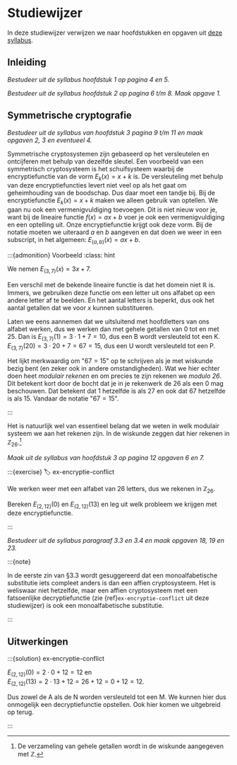 # Studiewijzer

In deze studiewijzer verwijzen we naar hoofdstukken en opgaven uit [deze syllabus](assets/Cryptografie.pdf).

## Inleiding

*Bestudeer uit de syllabus hoofdstuk 1 op pagina 4 en 5.*

*Bestudeer uit de syllabus hoofdstuk 2 op pagina 6 t/m 8. Maak opgave 1.*

## Symmetrische cryptografie

*Bestudeer uit de syllabus van hoofdstuk 3 pagina 9 t/m 11 en maak opgaven 2, 3 en eventueel 4.*

Symmetrische cryptosystemen zijn gebaseerd op het versleutelen en ontcijferen met behulp van dezelfde sleutel. Een voorbeeld van een symmetrisch cryptosysteem is het schuifsysteem waarbij de encryptiefunctie van de vorm $E_k(x) = x + k$ is. De versleuteling met behulp van deze encryptiefuncties levert niet veel op als het gaat om geheimhouding van de boodschap. Dus daar moet een tandje bij. Bij de encryptiefunctie $E_k(x) = x + k$ maken we alleen gebruik van optellen. We gaan nu ook een vermenigvuldiging toevoegen. Dit is niet nieuw voor je, want bij de lineaire functie $f(x) = ax + b$ voer je ook een vermenigvuldiging en een optelling uit. Onze encryptiefunctie krijgt ook deze vorm. Bij de notatie moeten we uiteraard $a$ en $b$ aangeven en dat doen we weer in een subscript, in het algemeen: $E_{(a,b)}(x) = ax + b$.

:::{admonition} Voorbeeld
:class: hint

We nemen $E_{(3,7)}(x) = 3x + 7$.

Een verschil met de bekende lineaire functie is dat het domein niet $\mathbb{R}$ is. Immers, we gebruiken deze functie om een letter uit ons alfabet op een andere letter af te beelden. En het aantal letters is beperkt, dus ook het aantal getallen dat we voor $x$ kunnen substitueren.

Laten we eens aannemen dat we uitsluitend met hoofdletters van ons alfabet werken, dus we werken dan met gehele getallen van 0 tot en met 25. Dan is $E_{(3,7)}(1) = 3 \cdot 1 + 7 = 10$, dus een B wordt versleuteld tot een K. $E_{(3,7)}(20) = 3 \cdot 20 + 7 = 67 = 15$, dus een U wordt versleuteld tot een P.

Het lijkt merkwaardig om "$67 = 15$" op te schrijven als je met wiskunde bezig bent (en zeker ook in andere omstandigheden). Wat we hier echter doen heet *modulair rekenen* en om precies te zijn rekenen we *modulo 26*. Dit betekent kort door de bocht dat je in je rekenwerk de 26 als een 0 mag beschouwen. Dat betekent dat 1 hetzelfde is als 27 en ook dat 67 hetzelfde is als 15. Vandaar de notatie "$67 = 15$".

:::

Het is natuurlijk wel van essentieel belang dat we weten in welk modulair systeem we aan het rekenen zijn. In de wiskunde zeggen dat hier rekenen in $\mathbb{Z}_{26}$.[^z]

[^z]: De verzameling van gehele getallen wordt in de wiskunde aangegeven met $\mathbb{Z}$.

*Maak uit de syllabus van hoofdstuk 3 op pagina 12 opgaven 6 en 7.*

:::{exercise}
:label: ex-encryptie-conflict

We werken weer met een alfabet van 26 letters, dus we rekenen in $\mathbb{Z}_{26}$.

Bereken $E_{(2,12)}(0)$ en $E_{(2,12)}(13)$ en leg uit welk probleem we krijgen met deze encryptiefunctie.

:::

*Bestudeer uit de syllabus paragraaf 3.3 en 3.4 en maak opgaven 18, 19 en 23.*

:::{note}

In de eerste zin van &sect;3.3 wordt gesuggereerd dat een monoalfabetische substitutie iets compleet anders is dan een affien cryptosysteem. Het is weliswaar niet hetzelfde, maar een affien cryptosysteem met een fatsoenlijke decryptiefunctie (zie {ref}`ex-encryptie-conflict` uit deze studiewijzer) is ook een monoalfabetische substitutie.

:::

## Uitwerkingen

:::{solution} ex-encryptie-conflict

$E_{(2, 12)}(0) = 2 \cdot 0 + 12 = 12$ en \
$E_{(2, 12)}(13) = 2 \cdot 13 + 12 = 26 + 12 = 0 + 12 = 12$.

Dus zowel de A als de N worden versleuteld tot een M. We kunnen hier dus onmogelijk een decryptiefunctie opstellen. Ook hier komen we uitgebreid op terug.

:::
